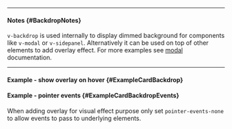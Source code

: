 ___

#### Notes {#BackdropNotes}

`v-backdrop` is used internally to display dimmed background for components like `v-modal` or `v-sidepanel`. Alternatively it can be used on top of other elements to add overlay effect. For more examples see [modal](/documentation/modal) documentation.

---

#### Example - show overlay on hover {#ExampleCardBackdrop}

<div class="example">
  <example name="ExampleCardBackdrop"></example>
</div>

#### Example - pointer events {#ExampleCardBackdropEvents}

When adding overlay for visual effect purpose only set `pointer-events-none` to allow events to pass to underlying elements.

<div class="example">
  <example name="ExampleCardBackdropEvents"></example>
</div>
